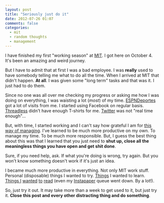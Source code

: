 ```yaml
---
layout: post
title: "Seriously just do it"
date: 2012-07-26 01:07
comments: false
categories: 
  - mit
  - random thoughts
  - management
---
```


I have finished my first "working season" at [MIT](http://mit.edu). I got here
on October 4. It's been an amazing and weird journey.

But I have to admit that at first I was a bad employee. I was **really** used
to have somebody telling me what to do all the time. When I arrived at MIT that
didn't happen. **At all**. I was given some "long term" tasks and that was it.
I just had to do them.

Since no one was all over me checking my progress or asking me how I was
doing on everything, I was waisting a lot (*most*) of my time.
[ESPNDeportes](http://www.espndeportes.com) got a lot of visits from me.
I started using Facebook on regular basis. [Threadless](http://www.threadless.com)
didn't have enough T-shirts for me. [Twitter](http://twitter.com/nhocki) was
not "real time enough"...

But, with time, I started working and I can't say how grateful I am for [this
way of managing](http://tomayko.com/writings/management-style). I've learned
to be much more productive on my own. To manage my time. To be much more
responsible. But, I guess the best thing about this was that I learned that
you just need to **shut up, close all the meaningless things you have open and
get shit done**.

Sure, if you need help, ask. If what you're doing is wrong, try again. But you
won't know something doesn't work if it's just an idea.

I became much more productive in everything. Not only MIT work stuff. Personal
(disposable) things I wanted to try.
[Things](http://shop.oreilly.com/product/0636920021810.do) I wanted to learn.
[Things I](http://shop.oreilly.com/product/0636920019664.do)
[wanted](http://designinghypermediaapis.com/) [to](http://objectsonrails.com/)
[read](http://pragprog.com/book/warv/the-rails-view) (even my
[Instapaper](http://instapaper.com) queue went down. By a lot!).

So, just try it out. It may take more than a week to get used to it, but just
try it. **Close this post and every other distracting thing and do something**.